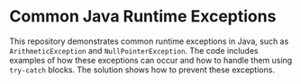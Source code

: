 # Common Java Runtime Exceptions

This repository demonstrates common runtime exceptions in Java, such as `ArithmeticException` and `NullPointerException`.  The code includes examples of how these exceptions can occur and how to handle them using `try-catch` blocks.  The solution shows how to prevent these exceptions.
